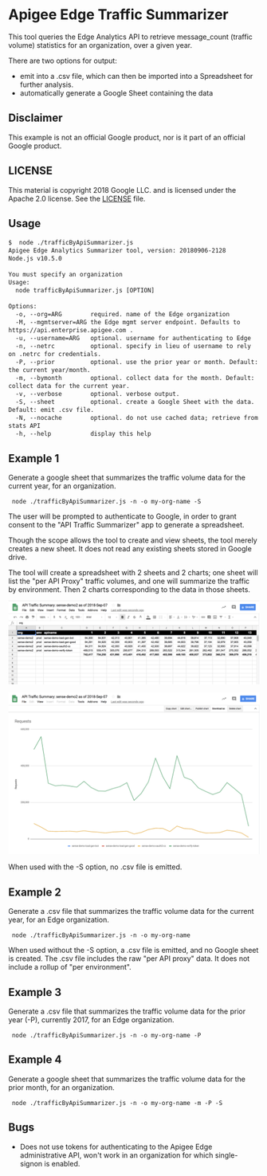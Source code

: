 # Apigee Edge Traffic Summarizer

This tool queries the Edge Analytics API to retrieve message_count (traffic volume) statistics for an organization, over a given year.

There are two options for output:

- emit into a .csv file, which can then be imported into a Spreadsheet for further analysis.
- automatically generate a Google Sheet containing the data

## Disclaimer

This example is not an official Google product, nor is it part of an official Google product.

## LICENSE

This material is copyright 2018 Google LLC.
and is licensed under the Apache 2.0 license. See the [LICENSE](LICENSE) file.

## Usage

```
$  node ./trafficByApiSummarizer.js
Apigee Edge Analytics Summarizer tool, version: 20180906-2128
Node.js v10.5.0

You must specify an organization
Usage:
  node trafficByApiSummarizer.js [OPTION]

Options:
  -o, --org=ARG        required. name of the Edge organization
  -M, --mgmtserver=ARG the Edge mgmt server endpoint. Defaults to https://api.enterprise.apigee.com .
  -u, --username=ARG   optional. username for authenticating to Edge
  -n, --netrc          optional. specify in lieu of username to rely on .netrc for credentials.
  -P, --prior          optional. use the prior year or month. Default: the current year/month.
  -m, --bymonth        optional. collect data for the month. Default: collect data for the current year.
  -v, --verbose        optional. verbose output.
  -S, --sheet          optional. create a Google Sheet with the data. Default: emit .csv file.
  -N, --nocache        optional. do not use cached data; retrieve from stats API
  -h, --help           display this help
```

## Example 1

Generate a google sheet that summarizes the traffic volume data for the current year, for an organization.

```
 node ./trafficByApiSummarizer.js -n -o my-org-name -S
```

The user will be prompted to authenticate to Google, in order to grant
consent to the "API Traffic Summarizer" app to generate a spreadsheet.

Though the scope allows the tool to create and view sheets, the tool merely
creates a new sheet. It does not read any existing sheets stored in Google drive.

The tool will create a spreadsheet with 2 sheets and 2 charts; one sheet will
list the "per API Proxy" traffic volumes, and one will summarize the traffic by
environment.  Then 2 charts corresponding to the data in those sheets.


![Sheet1](images/screenshot-20180907-083518.png "per-API Proxy traffic sheet")

![Chart1](images/screenshot-20180907-083533.png "per-API Proxy traffic chart")


When used with the -S option, no .csv file is emitted.


## Example 2

Generate a .csv file that summarizes the traffic volume data for the current year, for an Edge organization.

```
 node ./trafficByApiSummarizer.js -n -o my-org-name
```

When used without the -S option, a .csv file is emitted, and no Google sheet is created. The .csv file includes the raw "per API proxy" data.  It does not include a rollup of "per environment".


## Example 3

Generate a .csv file that summarizes the traffic volume data for the prior year (-P), currently 2017, for an Edge organization.


```
 node ./trafficByApiSummarizer.js -n -o my-org-name -P
```

## Example 4

Generate a google sheet that summarizes the traffic volume data for the prior month, for an organization.

```
 node ./trafficByApiSummarizer.js -n -o my-org-name -m -P -S
```


## Bugs

* Does not use tokens for authenticating to the Apigee Edge administrative API, won't work in an organization for which single-signon is enabled.
